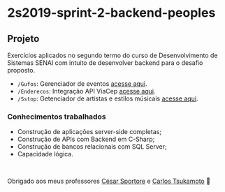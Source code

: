 # 2s2019-sprint-2-backend-peoples

## Projeto

Exercícios aplicados no segundo termo do curso de Desenvolvimento de Sistemas SENAI com intuito de desenvolver backend para o desafio proposto.

- `/Gufos`: Gerenciador de eventos [acesse aqui](https://github.com/amadorgabriel/2s2019-fullstack-exercises/tree/master/Gufos).
- `/Enderecos`: Integração API ViaCep [acesse aqui](https://github.com/amadorgabriel/2s2019-fullstack-exercises/tree/master/Enderecos).
- `/Sstop`: Getenciador de artistas e estilos músicais [acesse aqui](https://github.com/amadorgabriel/2s2019-fullstack-exercises/tree/master/Sstop).


### Conhecimentos trabalhados

- Construção de aplicações server-side completas;
- Construção de APIs com Backend em C-Sharp;
- Construção de bancos relacionais com SQL Server;
- Capacidade lógica.

&nbsp;

Obrigado aos meus professores [César Sportore](https://www.linkedin.com/in/cesar-sportore/) e [Carlos Tsukamoto](https://github.com/TsukamotoCarlos) 💜 
